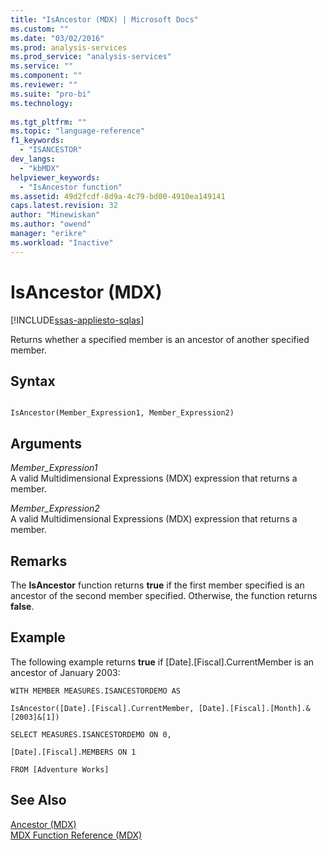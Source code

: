 ```yaml
---
title: "IsAncestor (MDX) | Microsoft Docs"
ms.custom: ""
ms.date: "03/02/2016"
ms.prod: analysis-services
ms.prod_service: "analysis-services"
ms.service: ""
ms.component: ""
ms.reviewer: ""
ms.suite: "pro-bi"
ms.technology: 
  
ms.tgt_pltfrm: ""
ms.topic: "language-reference"
f1_keywords: 
  - "ISANCESTOR"
dev_langs: 
  - "kbMDX"
helpviewer_keywords: 
  - "IsAncestor function"
ms.assetid: 49d2fcdf-8d9a-4c79-bd00-4910ea149141
caps.latest.revision: 32
author: "Minewiskan"
ms.author: "owend"
manager: "erikre"
ms.workload: "Inactive"
---
```

# IsAncestor (MDX)
[!INCLUDE[ssas-appliesto-sqlas](../includes/ssas-appliesto-sqlas.md)]

  Returns whether a specified member is an ancestor of another specified member.  
  
## Syntax  
  
```  
  
IsAncestor(Member_Expression1, Member_Expression2)   
```  
  
## Arguments  
 *Member_Expression1*  
 A valid Multidimensional Expressions (MDX) expression that returns a member.  
  
 *Member_Expression2*  
 A valid Multidimensional Expressions (MDX) expression that returns a member.  
  
## Remarks  
 The **IsAncestor** function returns **true** if the first member specified is an ancestor of the second member specified. Otherwise, the function returns **false**.  
  
## Example  
 The following example returns **true** if [Date].[Fiscal].CurrentMember is an ancestor of January 2003:  
  
 `WITH MEMBER MEASURES.ISANCESTORDEMO AS`  
  
 `IsAncestor([Date].[Fiscal].CurrentMember, [Date].[Fiscal].[Month].&[2003]&[1])`  
  
 `SELECT MEASURES.ISANCESTORDEMO ON 0,`  
  
 `[Date].[Fiscal].MEMBERS ON 1`  
  
 `FROM [Adventure Works]`  
  
## See Also  
 [Ancestor &#40;MDX&#41;](../mdx/ancestor-mdx.md)   
 [MDX Function Reference &#40;MDX&#41;](../mdx/mdx-function-reference-mdx.md)  
  
  
